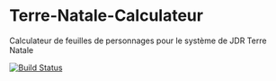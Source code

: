 Terre-Natale-Calculateur
========================

Calculateur de feuilles de personnages pour le système de JDR Terre Natale

[![Build Status](https://travis-ci.org/Jupotter/Terre-Natale-Calculateur.svg?branch=master)](https://travis-ci.org/Jupotter/Terre-Natale-Calculateur)
